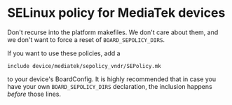 # SELinux policy for MediaTek devices

Don't recurse into the platform makefiles. We don't care about them, and we
don't want to force a reset of `BOARD_SEPOLICY_DIRS`.

If you want to use these policies, add a

    include device/mediatek/sepolicy_vndr/SEPolicy.mk

to your device's BoardConfig. It is highly recommended that in case you have
your own `BOARD_SEPOLICY_DIRS` declaration, the inclusion happens _before_
those lines.
